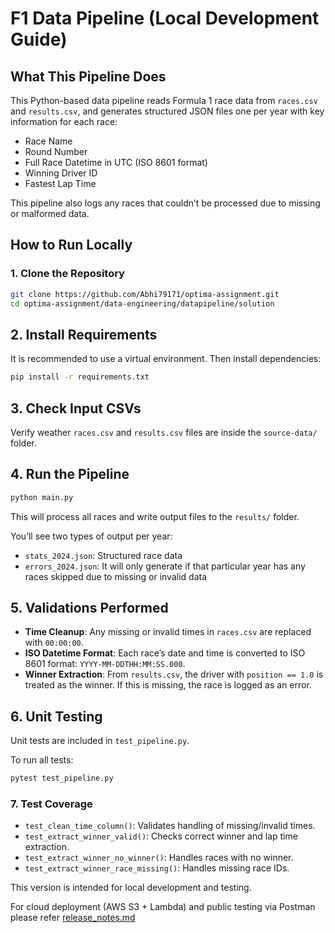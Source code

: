 # F1 Data Pipeline (Local Development Guide)

## What This Pipeline Does
This Python-based data pipeline reads Formula 1 race data from `races.csv` and `results.csv`, and generates structured JSON files one per year with key information for each race:

- Race Name
- Round Number
- Full Race Datetime in UTC (ISO 8601 format)
- Winning Driver ID
- Fastest Lap Time

This pipeline also logs any races that couldn’t be processed due to missing or malformed data.

## How to Run Locally

### 1. Clone the Repository
```bash
git clone https://github.com/Abhi79171/optima-assignment.git
cd optima-assignment/data-engineering/datapipeline/solution
```
## 2. Install Requirements

It is recommended to use a virtual environment. Then install dependencies:

```bash
pip install -r requirements.txt
```
## 3. Check Input CSVs

Verify weather `races.csv` and `results.csv` files are inside the `source-data/` folder.  

## 4. Run the Pipeline

```bash
python main.py
```
This will process all races and write output files to the `results/` folder.

You’ll see two types of output per year:

- `stats_2024.json`: Structured race data  
- `errors_2024.json`: It will only generate if that particular year has any races skipped due to missing or invalid data 

## 5. Validations Performed

- **Time Cleanup**: Any missing or invalid times in `races.csv` are replaced with `00:00:00`.  
- **ISO Datetime Format**: Each race’s date and time is converted to ISO 8601 format: `YYYY-MM-DDTHH:MM:SS.000`.  
- **Winner Extraction**: From `results.csv`, the driver with `position == 1.0` is treated as the winner. If this is missing, the race is logged as an error.  

## 6. Unit Testing

Unit tests are included in `test_pipeline.py`.

To run all tests:

```bash
pytest test_pipeline.py
```

### 7. Test Coverage

- `test_clean_time_column()`: Validates handling of missing/invalid times.  
- `test_extract_winner_valid()`: Checks correct winner and lap time extraction.  
- `test_extract_winner_no_winner()`: Handles races with no winner.  
- `test_extract_winner_race_missing()`: Handles missing race IDs.  




This version is intended for local development and testing.

For cloud deployment (AWS S3 + Lambda) and public testing via Postman please refer [release_notes.md](release_notes.md)
